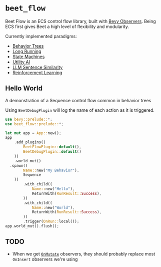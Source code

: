 # `beet_flow`

Beet Flow is an ECS control flow library, built with [Bevy Observers][bevy-observers]. Being ECS first gives Beet a high level of flexibility and modularity.

Currently implemented paradigms:
- [Behavior Trees](../../examples/flow/hello_world.rs)
- [Long Running](../../examples/flow/long_running.rs)
- [State Machines](../../examples/flow/state_machine.rs)
- [Utility AI](../../examples/flow/utility_ai.rs)
- [LLM Sentence Similarity](../../examples/ml/hello_ml.rs)
- [Reinforcement Learning](../../examples/ml/frozen_lake_train.rs)

## Hello World

A demonstration of a Sequence control flow common in behavior trees

Using `BeetDebugPlugin` will log the name of each action as it is triggered.
```rust
use bevy::prelude::*;
use beet_flow::prelude::*;

let mut app = App::new();
app
	.add_plugins((
		BeetFlowPlugin::default(),
		BeetDebugPlugin::default()
	))
	.world_mut()
  .spawn((
		Name::new("My Behavior"), 
		Sequence
	))
		.with_child((
			Name::new("Hello"),
			ReturnWith(RunResult::Success),
		))
		.with_child((
			Name::new("World"),
			ReturnWith(RunResult::Success),
		))
		.trigger(OnRun::local());
app.world_mut().flush();
```

[bevy-observers]:https://docs.rs/bevy/latest/bevy/ecs/observer/struct.Observer.html#


## TODO

- When we get [`OnMutate`](https://github.com/bevyengine/bevy/pull/14520) observers, they should probably replace most `OnInsert` observers we're using
